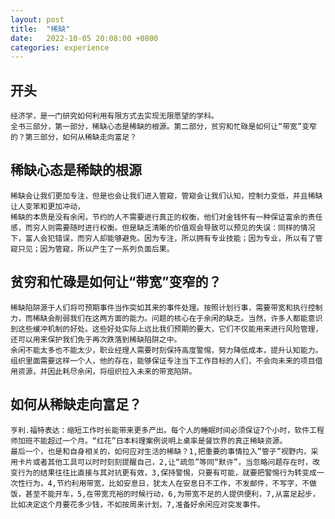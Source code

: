 ```yaml
---
layout: post
title:  "稀缺"
date:   2022-10-05 20:08:00 +0800
categories: experience
---
```

[](稀缺)

## 开头
	经济学，是一门研究如何利用有限方式去实现无限愿望的学科。
	全书三部分，第一部分，稀缺心态是稀缺的根源。第二部分，贫穷和忙碌是如何让“带宽”变窄的？第三部分，如何从稀缺走向富足？
## 稀缺心态是稀缺的根源
	稀缺会让我们更加专注，但是也会让我们进入管窥，管窥会让我们认知，控制力变低，并且稀缺让人变笨和更加冲动，
	稀缺的本质是没有余闲，节约的人不需要进行真正的权衡，他们对金钱怀有一种保证富余的责任感，而穷人则需要随时进行权衡。但是缺乏清晰的价值观会导致可以预见的失误：同样的情况下，富人会犯错误，而穷人却能够避免。因为专注，所以拥有专业技能；因为专业，所以有了管窥只见；因为管窥，所以产生了一系列负面后果。
## 贫穷和忙碌是如何让“带宽”变窄的？
	稀缺陷阱源于人们将可预期事件当作突如其来的事件处理。按照计划行事，需要带宽和执行控制力，而稀缺会削弱我们在这两方面的能力。问题的核心在于余闲的缺乏。当然，许多人都能意识到这些缓冲机制的好处。这些好处实际上远比我们预期的要大，它们不仅能用来进行风险管理，还可以用来保护我们免于再次跌落到稀缺陷阱之中。
	余闲不能太多也不能太少，职业经理人需要时刻保持高度警惕，努力降低成本，提升认知能力。组织里面需要这样一个人，他的存在，能够保证专注当下工作目标的人们，不会向未来的项目借用资源，并因此耗尽余闲，将组织拉入未来的带宽陷阱。
## 如何从稀缺走向富足？
	亨利.福特表达：缩短工作时长能带来更多产出。每个人的睡眠时间必须保证7个小时，软件工程师加班不能超过一个月。“红花”日本料理案例说明上桌率是餐饮界的真正稀缺资源。
	最后一个，也是和自身相关的，如何应对生活的稀缺？1,把重要的事情拉入”管子”视野内，采用卡片或者其他工具可以时时刻刻提醒自己，2,让“疏忽”等同“默许”，当忽略问题存在时，改变行为的结果往往比直接与其对抗更有效，3,保持警惕，只要有可能，就要把警惕行为转变成一次性行为，4,节约利用带宽，比如安息日，犹太人在安息日不工作，不发邮件，不写字，不做饭，甚至不能开车，5,在带宽充裕的时候行动，6,为带宽不足的人提供便利，7,从富足起步，比如决定这个月要花多少钱，不如按周来计划，7,准备好余闲应对突发事件。